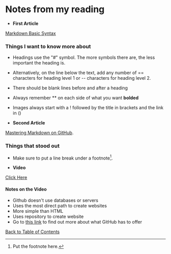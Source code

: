 # Notes from my reading 

* **First Article**

[Markdown Basic Syntax](https://www.markdownguide.org/basic-syntax/)

### Things I want to know more about
* Headings use the "#" symbol. The more symbols there are, the less important the heading is.
* Alternatively, on the line below the text, add any number of == characters for heading level 1 or -- characters for heading level 2.
* There should be blank lines before and after a heading
* Always remember ** on each side of what you want **bolded**
* Images always start with a ! followed by the title in brackets and the link in () 

* **Second Article**

[Mastering Markdown on GitHub](https://guides.github.com/features/mastering-markdown/).

### Things that stood out
* Make sure to put a line break under a footnote[^1].

[^1]: Put the footnote here.

* **Video**

[Click Here](https://pages.github.com/)

#### Notes on the Video

* Github doesn't use databases or servers 
* Uses the most direct path to create websites
* More simple than HTML
* Uses repository to create website
* Go to [this link](https://pages.github.com) to find out more about what GitHub has to offer

[Back to Table of Contents](./README.md)
 


